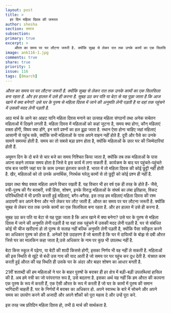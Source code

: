 ```yaml
---
layout: post
title: >
  हर दिन महिला दिवस की जरूरत
author: shesha
section: समाज
subsection:
primary: true
excerpt: >
    औरत का समय पर घर लौटना जरूरी है. क्योंकि सुबह से लेकर रात तक उनके कामों का एक सिलसिला बना रहता है. और हर हालत में उसे ही करना है. सुबह उठ कर पति या बेटा से यह पूछा जाता है कि आज खाने में क्या बनेगा? उसे घर के पुरुष से महिला दिवस में जाने की अनुमति लेनी पड़ती है या वहां तक पहुंचने में उसकी मदद लेनी पड़ती है.
image: ank116-1.jpg
comments: true
share: true
priority: 1
issue: 116
tags: [8march]
---
```

*औरत का समय पर घर लौटना जरूरी है. क्योंकि सुबह से लेकर रात तक उनके कामों का एक सिलसिला बना रहता है. और हर हालत में उसे ही करना है. सुबह उठ कर पति या बेटा से यह पूछा जाता है कि आज खाने में क्या बनेगा? उसे घर के पुरुष से महिला दिवस में जाने की अनुमति लेनी पड़ती है या वहां तक पहुंचने में उसकी मदद लेनी पड़ती है.*

आठ मार्च के आने का आहट यानि महिला दिवस मनाने का उत्साह महिला संगठनों तथा अनेक सचेतन महिलाओं में दिखने लगती है. महिला दिवस में महिलाओं को कहां जुटना है, समय क्या होगा, कौन् महिलाएं वक्ता होंगी, विषय क्या होंगे, इन सारे प्रश्नों का हल ढ़ूढ़ा जाता है. स्थान ऐसा होना चाहिए जहां महिलाएं आसानी से पहुंच सकें, क्योंकि सभी महिलाओं के पास अपने वाहन नहीं होते हैं. दूरी और पैसे का उनके सामने समस्या होती है. समय का तो सबसे बड़ा प्रश्न होता है, क्योंकि महिलाओं के उपर घर की जिम्मेदारियां होती हैं.

अमूमन दिन के दो बजे से चार बजे का समय निश्चित किया जाता है, क्योंकि तब तक महिलाओं के पास अपना कहने लायक समय होता है जिसे वे इस कार्य में लगा सकती हैं. कार्यक्रम के बाद घर पहुंचते-पहुंचते पांच बज जायेंगे जहां घर के काम उनका इंतजार करते हैं. भारत में तो महिला दिवस की कोई छुट्टी नहीं होती है. खैर, महिलाओं को तो उनके अनार्थिक, निरर्थक घरेलु कामों से तो छुट्टी को कोई प्रश्न ही नहीं है.

प्रखर तथा श्रेष्ठ वक्ता महिला अपने विचार रखती हैं. यह विचार भी हर वर्ष एक ही तरह के होते हैं- जैसे, स्त्री-पुरुष की गैर बराबरी, स्त्री हिंसा, शोषण, इनके विरुद्ध महिलाओं के संघर्ष का लंबा इतिहास, विकट परिस्थितियों में भी प्रगति करती हुई महिलाएं, बगैर-बगैरह. इस तरह हम महिलाएं महिला दिवस की रश्म अदायगी कर अपने बैनर और नारे लेकर घर लौट जाती हैं.
औरत का समय पर घर लौटना जरूरी है. क्योंकि सुबह से लेकर रात तक उनके कामों का एक सिलसिला बना रहता है. और हर हालत में उसे ही करना है.

सुबह उठ कर पति या बेटा से यह पूछा जाता है कि आज खाने में क्या बनेगा? उसे घर के पुरुष से महिला दिवस में जाने की अनुमति लेनी पड़ती है या वहां तक पहुंचने में उसकी मदद लेनी पड़ती है. घर से संबंधित कोई भी चीज खरीदना हो तो पुरुष से सलाह नहीं बल्कि अनुमति लेनी पड़ती है, क्योंकि पैसा स्वीकृत करने का अधिकार पुरुष को होता है. अनेकों ऐसे उदाहरण हैं जो बताती है कि घर में दायित्वों के बोझ से दबी औरत जिसे घर का मालकिन कहा जाता है,उसे अधिकार के नाम पर कुछ भी उपलब्ध नहीं है.

बेटा किस स्कूल में पढ़ेगा, या बेटी की शादी किससे होगी, इसका निर्णय भी वह नहीं ले सकती है. महिलाओं की इस स्थिति से खूंटे से बंधी उस गाय की याद आती है जो समय पर घर पहुंच कर दूध देती है. यंत्रवत काम करती हुई औरत की यह स्थिति ही उसके घर के अंदर और बाहर शोषण का आधार बनती है.

21वीं शताब्दी की हम महिलाओं ने घर के बाहर पुरुषों के बराबर ही हर क्षेत्र में बड़ी-बड़ी उपलब्धियां हासिल की है. अब हमे स्त्री का जो परंपरागत रूप है, उसे बदलना है. इसका अर्थ यह नहीं कि हम औरत की कल्पना एक पुरुष के रूप में करती हैं, एक ऐसी औरत के रूप में करती हैं जो घर के कामों में पुरुष की समान भागिदारी चाहती हैं. घर के निर्णयों में बराबर का अधिकार हो. अपने स्वास्थ के बारे में सोचने और अपने समय का उपयोग करने की अजादी और अपने शौकों को पूरा महत्व दे और उन्हें पूरा करे.

इस तरह जब प्रतिदिन महिला दिवस हो, तभी 8 मार्च की सार्थकता है.
